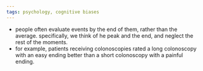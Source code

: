 ```yaml
---
tags: psychology, cognitive biases
---
```


- people often evaluate events by the end of them, rather than the average. specifically, we think of he peak and the end, and neglect the rest of the moments.
- for example, patients receiving colonoscopies rated a long colonoscopy with an easy ending better than a short colonoscopy with a painful ending.